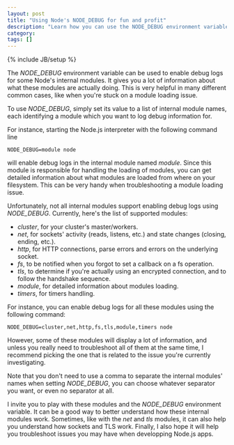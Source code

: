 ```yaml
---
layout: post
title: "Using Node's NODE_DEBUG for fun and profit"
description: "Learn how you can use the NODE_DEBUG environment variable to troubleshoot issues you may have with your application running with Node.js"
category: 
tags: []
---
```

{% include JB/setup %}

The _NODE\_DEBUG_ environment variable can be used to enable debug logs for some Node's internal modules. It gives you a lot of information about what these modules are actually doing. This is very helpful in many different common cases, like when you're stuck on a module loading issue.

To use _NODE\_DEBUG_, simply set its value to a list of internal module names, each identifying a module which you want to log debug information for.

For instance, starting the Node.js interpreter with the following command line

	NODE_DEBUG=module node

will enable debug logs in the internal module named _module_. Since this module is responsible for handling the loading of modules, you can get detailed information about what modules are loaded from where on your filesystem. This can be very handy when troubleshooting a module loading issue.

Unfortunately, not all internal modules support enabling debug logs using _NODE\_DEBUG_. Currently, here's the list of supported modules:
- _cluster_, for your cluster's master/workers.
- _net_, for sockets' activity (reads, listens, etc.) and state changes (closing, ending, etc.).
- _http_,  for HTTP connections, parse errors and errors on the underlying socket.
- _fs_, to be notified when you forgot to set a callback on a fs operation.
- _tls_, to determine if you're actually using an encrypted connection, and to follow the handshake sequence.
- _module_, for detailed information about modules loading.
- _timers_, for timers handling.

For instance, you can enable debug logs for all these modules using the following command:

	NODE_DEBUG=cluster,net,http,fs,tls,module,timers node

However, some of these modules will display a lot of information, and unless you really need to troubleshoot all of them at the same time, I recommend picking the one that is related to the issue you're currently investigating.

Note that you don't need to use a comma to separate the internal modules' names when setting _NODE\_DEBUG_, you can choose whatever separator you want, or even no separator at all.

I invite you to play with these modules and the _NODE\_DEBUG_ environment variable. It can be a good way to better understand how these internal modules work. Sometimes, like with the _net_ and _tls_ modules, it can also help you understand how sockets and TLS work. 
Finally, I also hope it will help you troubleshoot issues you may have when developping Node.js apps.
